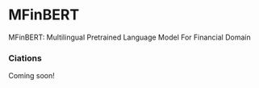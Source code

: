 # MFinBERT
MFinBERT: Multilingual Pretrained Language Model For Financial Domain
### Ciations
Coming soon!